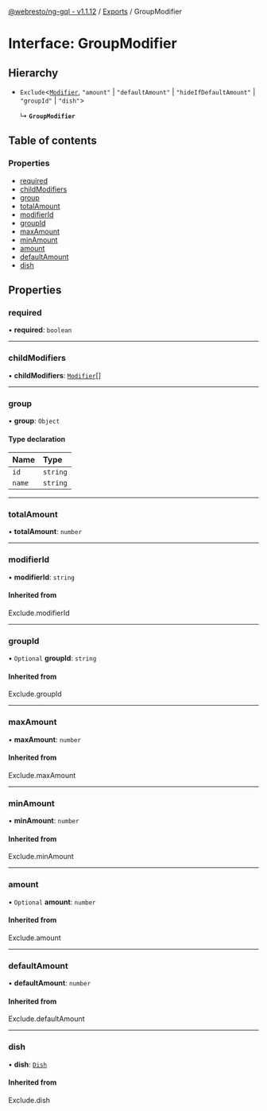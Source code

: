 [@webresto/ng-gql - v1.1.12](../README.md) / [Exports](../modules.md) / GroupModifier

# Interface: GroupModifier

## Hierarchy

- `Exclude`<[`Modifier`](Modifier.md), ``"amount"`` \| ``"defaultAmount"`` \| ``"hideIfDefaultAmount"`` \| ``"groupId"`` \| ``"dish"``\>

  ↳ **`GroupModifier`**

## Table of contents

### Properties

- [required](GroupModifier.md#required)
- [childModifiers](GroupModifier.md#childmodifiers)
- [group](GroupModifier.md#group)
- [totalAmount](GroupModifier.md#totalamount)
- [modifierId](GroupModifier.md#modifierid)
- [groupId](GroupModifier.md#groupid)
- [maxAmount](GroupModifier.md#maxamount)
- [minAmount](GroupModifier.md#minamount)
- [amount](GroupModifier.md#amount)
- [defaultAmount](GroupModifier.md#defaultamount)
- [dish](GroupModifier.md#dish)

## Properties

### required

• **required**: `boolean`

___

### childModifiers

• **childModifiers**: [`Modifier`](Modifier.md)[]

___

### group

• **group**: `Object`

#### Type declaration

| Name | Type |
| :------ | :------ |
| `id` | `string` |
| `name` | `string` |

___

### totalAmount

• **totalAmount**: `number`

___

### modifierId

• **modifierId**: `string`

#### Inherited from

Exclude.modifierId

___

### groupId

• `Optional` **groupId**: `string`

#### Inherited from

Exclude.groupId

___

### maxAmount

• **maxAmount**: `number`

#### Inherited from

Exclude.maxAmount

___

### minAmount

• **minAmount**: `number`

#### Inherited from

Exclude.minAmount

___

### amount

• `Optional` **amount**: `number`

#### Inherited from

Exclude.amount

___

### defaultAmount

• **defaultAmount**: `number`

#### Inherited from

Exclude.defaultAmount

___

### dish

• **dish**: [`Dish`](Dish.md)

#### Inherited from

Exclude.dish
